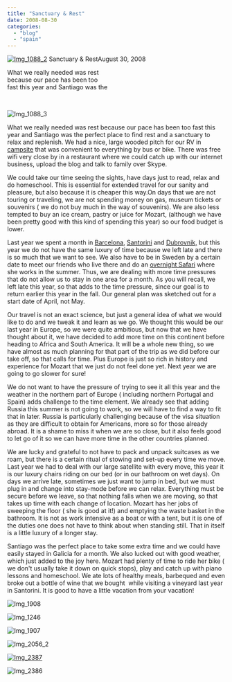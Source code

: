 ```yaml
---
title: "Sanctuary & Rest"
date: 2008-08-30
categories: 
  - "blog"
  - "spain"
---
```


 [![Img_1088_2](http://soultravelers3new.local/images/2008/08/30/img_1088_2.jpg "Img_1088_2")](https://pub-ac94b3f306b24c0dba4238943c97f2e1.r2.dev/photos/uncategorized/2008/08/30/img_1088_2.jpg) Sanctuary & RestAugust 30, 2008

What we really needed was rest  
because our pace has been too  
fast this year and Santiago was the

[  
](https://pub-ac94b3f306b24c0dba4238943c97f2e1.r2.dev/photos/uncategorized/2008/08/30/img_2056.jpg)

<!--more-->

![Img_1088_3](https://pub-ac94b3f306b24c0dba4238943c97f2e1.r2.dev/photos/uncategorized/2008/08/30/img_1088_3.jpg)

  

What we really needed was rest because our pace has been too fast this year and Santiago was the perfect place to find rest and a sanctuary to relax and replenish. We had a nice, large wooded pitch for our RV in [campsite](http://www.travel-library.com/campgrounds/europe/spain/santiago_de_compostela/camping_as_cancelas.html) that was convenient to everything by bus or bike. There was free wifi very close by in a restaurant where we could catch up with our internet business, upload the blog and talk to family over Skype.

We could take our time seeing the sights, have days just to read, relax and do homeschool. This is essential for extended travel for our sanity and pleasure, but also because it is cheaper this way.On days that we are not touring or traveling, we are not spending money on gas, museum tickets or souvenirs ( we do not buy much in the way of souvenirs). We are also less tempted to buy an ice cream, pastry or juice for Mozart, (although we have been pretty good with this kind of spending this year) so our food budget is lower.

Last year we spent a month in [Barcelona,](http://soultravelers3new.local/2007/05/barcelona-beach.html#more) [Santorini](http://soultravelers3new.local/2007/06/santorini-campi.html#more) and [Dubrovnik,](http://soultravelers3new.local/2007/08/heavenly-holida.html#more) but this year we do not have the same luxury of time because we left late and there is so much that we want to see. We also have to be in Sweden by a certain date to meet our friends who live there and do an [overnight Safari](http://www.kolmarden.com/Om-Kolmarden/Sprak/English/) where she works in the summer. Thus, we are dealing with more time pressures that do not allow us to stay in one area for a month. As you will recall, we left late this year, so that adds to the time pressure, since our goal is to return earlier this year in the fall. Our general plan was sketched out for a start date of April, not May.

Our travel is not an exact science, but just a general idea of what we would like to do and we tweak it and learn as we go. We thought this would be our last year in Europe, so we were quite ambitious, but now that we have thought about it, we have decided to add more time on this continent before heading to Africa and South America. It will be a whole new thing, so we have almost as much planning for that part of the trip as we did before our take off, so that calls for time. Plus Europe is just so rich in history and experience for Mozart that we just do not feel done yet. Next year we are going to go slower for sure!

We do not want to have the pressure of trying to see it all this year and the weather in the northern part of Europe ( including northern Portugal and Spain) adds challenge to the time element. We already see that adding Russia this summer is not going to work, so we will have to find a way to fit that in later. Russia is particularly challenging because of the visa situation as they are difficult to obtain for Americans, more so for those already abroad. It is a shame to miss it when we are so close, but it also feels good to let go of it so we can have more time in the other countries planned.

We are lucky and grateful to not have to pack and unpack suitcases as we roam, but there is a certain ritual of stowing and set-up every time we move. Last year we had to deal with our large satellite with every move, this year it is our luxury chairs riding on our bed (or in our bathroom on wet days). On days we arrive late, sometimes we just want to jump in bed, but we must plug in and change into stay-mode before we can relax. Everything must be secure before we leave, so that nothing falls when we are moving, so that takes up time with each change of location. Mozart has her jobs of sweeping the floor ( she is good at it!) and emptying the waste basket in the bathroom. It is not as work intensive as a boat or with a tent, but it is one of the duties one does not have to think about when standing still. That in itself is a little luxury of a longer stay.

Santiago was the perfect place to take some extra time and we could have easily stayed in Galicia for a month. We also lucked out with good weather, which just added to the joy here. Mozart had plenty of time to ride her bike ( we don't usually take it down on quick stops), play and catch up with piano lessons and homeschool. We ate lots of healthy meals, barbequed and even broke out a bottle of wine that we bought  while visiting a vineyard last year in Santorini. It is good to have a little vacation from your vacation!

![Img_1908](https://pub-ac94b3f306b24c0dba4238943c97f2e1.r2.dev/photos/uncategorized/2008/08/30/img_1908.jpg)

![Img_1246](https://pub-ac94b3f306b24c0dba4238943c97f2e1.r2.dev/photos/uncategorized/2008/08/30/img_1246.jpg)

[](https://pub-ac94b3f306b24c0dba4238943c97f2e1.r2.dev/photos/uncategorized/2008/08/30/img_2370.jpg)

![Img_1907](https://pub-ac94b3f306b24c0dba4238943c97f2e1.r2.dev/photos/uncategorized/2008/08/30/img_1907.jpg)

  

![Img_2056_2](https://pub-ac94b3f306b24c0dba4238943c97f2e1.r2.dev/photos/uncategorized/2008/08/30/img_2056_2.jpg)

[![Img_2387](http://soultravelers3new.local/images/2008/08/30/img_2387.jpg "Img_2387")](https://pub-ac94b3f306b24c0dba4238943c97f2e1.r2.dev/photos/uncategorized/2008/08/30/img_2387.jpg)  
  

![Img_2386](https://pub-ac94b3f306b24c0dba4238943c97f2e1.r2.dev/photos/uncategorized/2008/08/30/img_2386.jpg)
